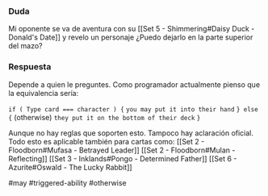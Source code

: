 ### Duda
Mi oponente se va de aventura con su [[Set 5 - Shimmering#Daisy Duck - Donald's Date]] y revelo un personaje ¿Puedo dejarlo en la parte superior del mazo?
### Respuesta
Depende a quien le preguntes. Como programador actualmente pienso que la equivalencia sería:

`if ( Type card === character ) {`
	`you may put it into their hand`
`} else {` (otherwise)
	 `they put it on the bottom of their deck`
`}`

Aunque no hay reglas que soporten esto. Tampoco hay aclaración oficial. Todo esto es aplicable también para cartas como:
[[Set 2 - Floodborn#Mufasa - Betrayed Leader]]
[[Set 2 - Floodborn#Mulan - Reflecting]]
[[Set 3 - Inklands#Pongo - Determined Father]]
[[Set 6 - Azurite#Oswald - The Lucky Rabbit]]

#may #triggered-ability #otherwise